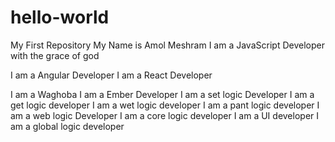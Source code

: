 # hello-world
My First Repository
My Name is Amol Meshram
I am a JavaScript Developer with the grace of god

I am a Angular Developer
I am a React Developer

I am a Waghoba
I am a Ember Developer
I am a set logic Developer
I am a get logic developer
I am a wet logic developer
I am a pant logic developer
I am a web logic Developer
I am a core logic developer
I am a UI developer
I am a global logic developer

